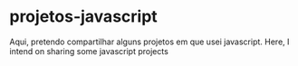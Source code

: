 # projetos-javascript
Aqui, pretendo compartilhar alguns projetos em que usei javascript.
Here, I intend on sharing some javascript projects
